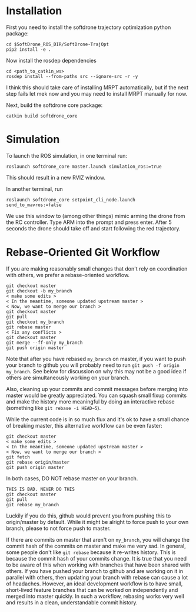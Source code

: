 Installation
============

First you need to install the softdrone trajectory optimization python package:
```
cd $SoftDrone_ROS_DIR/SoftDrone-TrajOpt
pip2 install -e .
```

Now install the rosdep dependencies
```
cd <path_to_catkin_ws>
rosdep install --from-paths src --ignore-src -r -y
```

I think this should take care of installing MRPT automatically, but if the next
step fails let mek now and you may need to install MRPT manually for now.

Next, build the softdrone core package:
```
catkin build softdrone_core
```

Simulation
==========

To launch the ROS simulation, in one terminal run:
```
roslaunch softdrone_core master.launch simulation_ros:=true
```
This should result in a new RVIZ window.

In another terminal, run
```
roslaunch softdrone_core setpoint_cli_node.launch send_to_mavros:=false
```

We use this window to (among other things) mimic arming the drone from the RC
controller.  Type ARM into the prompt and press enter. After 5 seconds the
drone should take off and start following the red trajectory.


Rebase-Oriented Git Workflow
============================

If you are making reasonably small changes that don't rely on coordination with others, we prefer a rebase-oriented workflow. 

```
git checkout master
git checkout -b my_branch
< make some edits >
< In the meantime, someone updated upstream master >
< Now, we want to merge our branch >
git checkout master
git pull
git checkout my_branch
git rebase master
< Fix any conflicts >
git checkout master
git merge --ff-only my_branch
git push origin master
```

Note that after you have rebased `my_branch` on master, if you want to push
your branch to github you will probably need to run `git push -f origin
my_branch`. See below for discussion on why this may not be a good idea if
others are simultaneously working on your branch.

Also, cleaning up your commits and commit messages before merging into master
would be greatly appreciated. You can squash small fixup commits and make the history more 
meaningful by doing an interactive rebase (something like `git rebase -i HEAD~5`).

While the current code is in so much flux and it's ok to have a small chance of breaking master,
this alternative workflow can be even faster:

```
git checkout master
< make some edits >
< In the meantime, someone updated upstream master >
< Now, we want to merge our branch >
git fetch
git rebase origin/master
git push origin master
```

In both cases, DO NOT rebase master on your branch. 
```
THIS IS BAD. NEVER DO THIS
git checkout master
git pull
git rebase my_branch
```

Luckily if you do this, github would prevent you from pushing this to
origin/master by default. While it might be alright to force push to your own
branch, please to not force push to master.


If there are commits on master that aren't on `my_branch`, you will change the
commit hash of the commits on master and make me very sad.  In general, some
people don't like `git rebase` because it re-writes history. This is because
the commit hash of your commits change. It is true that you need to be aware
of this when working with branches that have been shared with others. If you
have pushed your branch to github and are working on it in parallel with others,
then updating your branch with rebase can cause a lot of headaches. However,
an ideal development workflow is to have small, short-lived feature branches
that can be worked on independently and merged into master quickly. In such
a workflow, rebasing works very well and results in a clean, understandable
commit history.





